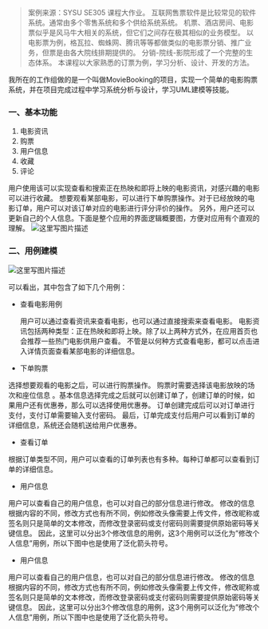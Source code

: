 >案例来源：SYSU SE305 课程大作业。
互联网售票软件是比较常见的软件系统。通常由多个零售系统和多个供给系统系统。 
机票、酒店房间、电影票似乎是风马牛大相关的系统，但它们之间存在极其相似的业务模型。 
以电影票为例，格瓦拉、蜘蛛网、腾讯等等都做类似的电影票分销、推广业务，但票是由各大院线排期提供的。 
分销-院线-影院形成了一个完整的生态体系。 本课程以大家熟悉的订票为例，学习分析、设计、开发的方法。

我所在的工作组做的是一个叫做MovieBooking的项目，实现一个简单的电影购票系统，并在项目完成过程中学习系统分析与设计，学习UML建模等技能。

### 一、基本功能

 1. 电影资讯
 2. 购票
 3. 用户信息
 4. 收藏
 5. 评论

用户使用该可以实现查看和搜索正在热映和即将上映的电影资讯，对感兴趣的电影可以进行收藏。
想要观看某部电影，可以进行下单购票操作。对于已经放映的电影订单，用户可以对该订单对应的电影进行评分评价的操作。
另外，用户还可以更新自己的个人信息。下面是整个应用的界面逻辑概要图，方便对应用有个直观的理解。
![这里写图片描述](http://img.blog.csdn.net/20170606145111380?watermark/2/text/aHR0cDovL2Jsb2cuY3Nkbi5uZXQveHl4MTMxMQ==/font/5a6L5L2T/fontsize/400/fill/I0JBQkFCMA==/dissolve/70/gravity/SouthEast)

### 二、用例建模
![这里写图片描述](http://img.blog.csdn.net/20170606145352444?watermark/2/text/aHR0cDovL2Jsb2cuY3Nkbi5uZXQveHl4MTMxMQ==/font/5a6L5L2T/fontsize/400/fill/I0JBQkFCMA==/dissolve/70/gravity/SouthEast)

可以看出，其中包含了如下几个用例：

 - 查看电影用例
   
   用户可以通过查看资讯来查看电影，也可以通过直接搜索来查看电影。
   电影资讯包括两种类型：正在热映和即将上映。除了以上两种方式外，在应用首页也会推荐一些热门电影供用户查看。
   不管是以何种方式查看电影，都可以点击进入详情页面查看某部电影的详细信息。

 - 下单购票

 选择想要观看的电影之后，可以进行购票操作。
 购票时需要选择该电影放映的场次和座位信息
 。基本信息选择完成之后就可以创建订单了，创建订单的时候，如果用户还有优惠券，那么可以选择使用优惠券。
 订单创建完成后可以对订单进行支付，支付订单需要输入支付密码。
 最后，订单完成支付后用户可以看到订单的详细信息，系统还会随机送给用户优惠券。

 - 查看订单

 根据订单类型不同，用户可以查看的订单列表也有多种。每种订单都可以查看到订单的详细信息。  

 - 用户信息

 用户可以查看自己的用户信息，也可以对自己的部分信息进行修改。
 修改的信息根据内容的不同，修改方式也有所不同，例如修改头像需要上传文件，修改昵称或签名则只是简单的文本修改，而修改登录密码或支付密码则需要提供原始密码等关键信息。
 因此，这里可以分出3个修改信息的用例，这3个用例可以泛化为”修改个人信息”用例，所以下图中也是使用了泛化箭头符号。 

 - 用户信息

 用户可以查看自己的用户信息，也可以对自己的部分信息进行修改。
 修改的信息根据内容的不同，修改方式也有所不同，例如修改头像需要上传文件，修改昵称或签名则只是简单的文本修改，而修改登录密码或支付密码则需要提供原始密码等关键信息。
 因此，这里可以分出3个修改信息的用例，这3个用例可以泛化为”修改个人信息”用例，所以下图中也是使用了泛化箭头符号。 

